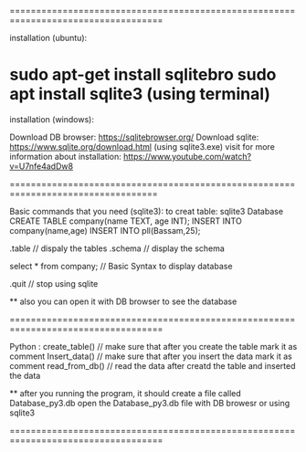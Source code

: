 
===================================================================================

installation (ubuntu):

sudo apt-get install sqlitebro
sudo apt install sqlite3 (using terminal)
===================================================================================

installation (windows):

Download DB browser: https://sqlitebrowser.org/
Download sqlite: https://www.sqlite.org/download.html (using sqlite3.exe) 
visit for more information about installation: https://www.youtube.com/watch?v=U7nfe4adDw8 

==================================================================================

Basic commands that you need (sqlite3): 
to creat table: sqlite3 Database
		CREATE TABLE company(name TEXT, age INT);
		INSERT INTO company(name,age)
		INSERT INTO pll(Bassam,25);
		
.table  // dispaly the tables 
.schema // display the schema 

select * from company; // Basic Syntax to display database 

.quit // stop using sqlite 

** also you can open it with DB browser to see the database 

===================================================================================

Python : 
create_table() // make sure that after you create the table mark it as comment 
Insert_data()  // make sure that after you insert the data  mark it as comment 
read_from_db() // read the data after creatd the table and inserted the data

** after you running the program, it should create a file called Database_py3.db 
   open the Database_py3.db file with DB browesr or using sqlite3
   
===================================================================================





		
   

